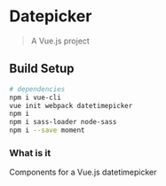 # Datepicker

> A Vue.js project

## Build Setup
``` bash
# dependencies
npm i vue-cli
vue init webpack datetimepicker
npm i
npm i sass-loader node-sass
npm i --save moment
```

### What is it
Components for a Vue.js datetimepicker